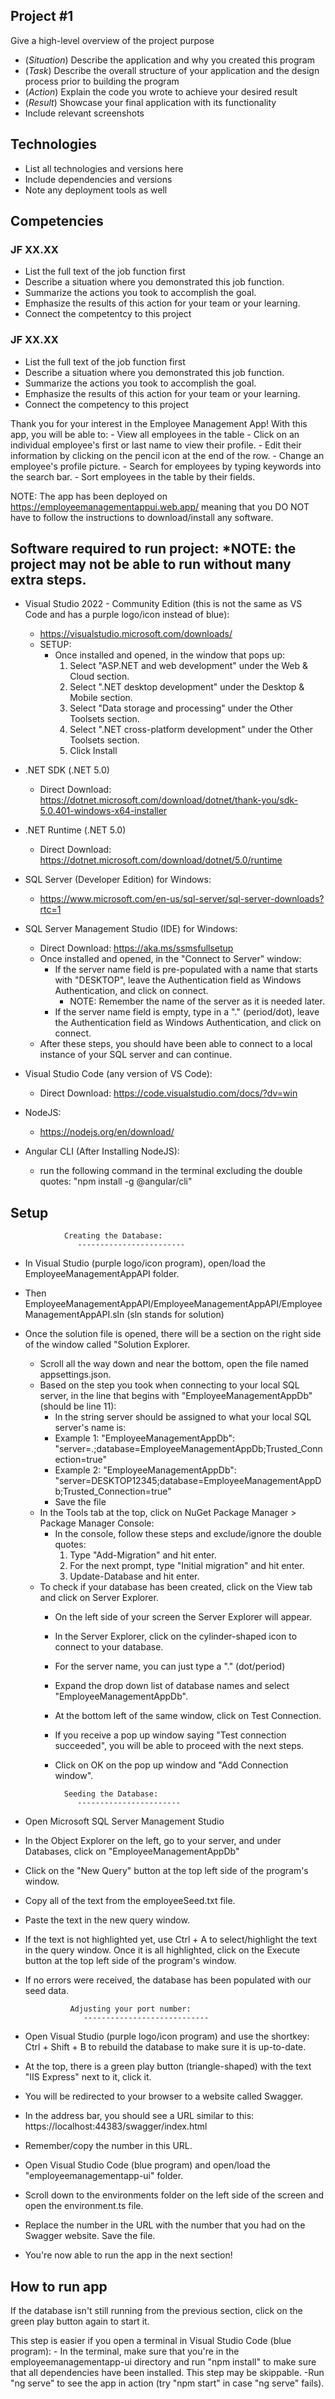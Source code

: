 ## Project #1
Give a high-level overview of the project purpose
- (*Situation*) Describe the application and why you created this program
- (*Task*) Describe the overall structure of your application and the design process prior to building the program
- (*Action*) Explain the code you wrote to achieve your desired result
- (*Result*) Showcase your final application with its functionality
- Include relevant screenshots

## Technologies
- List all technologies and versions here
- Include dependencies and versions
- Note any deployment tools as well

## Competencies
### JF XX.XX
- List the full text of the job function first
- Describe a situation where you demonstrated this job function.
- Summarize the actions you took to accomplish the goal. 
- Emphasize the results of this action for your team or your learning. 
- Connect the competentcy to this project

### JF XX.XX
- List the full text of the job function first
- Describe a situation where you demonstrated  this job function.
- Summarize the actions you took to accomplish the goal. 
- Emphasize the results of this action for your team or your learning. 
- Connect the competency to this project

Thank you for your interest in the Employee Management App!
With this app, you will be able to:
	- View all employees in the table
	- Click on an individual employee's first or last name to view their profile.
	- Edit their information by clicking on the pencil icon at the end of the row.
	- Change an employee's profile picture.
	- Search for employees by typing keywords into the search bar.
	- Sort employees in the table by their fields.

NOTE: The app has been deployed on https://employeemanagementappui.web.app/ meaning that you DO NOT
have to follow the instructions to download/install any software.

Software required to run project:
*NOTE: the project may not be able to run without many extra steps. 
-------------------------------------

- Visual Studio 2022 - Community Edition (this is not the same as VS Code and has a purple logo/icon instead of blue): 
	+ https://visualstudio.microsoft.com/downloads/
	+ SETUP: 
		- Once installed and opened, in the window that pops up: 
			1) Select "ASP.NET and web development" under the Web & Cloud section.
			2) Select ".NET desktop development" under the Desktop & Mobile section.
			3) Select "Data storage and processing" under the Other Toolsets section.
			4) Select ".NET cross-platform development" under the Other Toolsets section.
			5) Click Install

- .NET SDK (.NET 5.0) 
	+ Direct Download: https://dotnet.microsoft.com/download/dotnet/thank-you/sdk-5.0.401-windows-x64-installer

- .NET Runtime (.NET 5.0) 
	+ Direct Download: https://dotnet.microsoft.com/download/dotnet/5.0/runtime

- SQL Server (Developer Edition) for Windows: 
	+ https://www.microsoft.com/en-us/sql-server/sql-server-downloads?rtc=1

- SQL Server Management Studio (IDE) for Windows:
	+ Direct Download: https://aka.ms/ssmsfullsetup
	+ Once installed and opened, in the "Connect to Server" window:
		- If the server name field is pre-populated with a name that starts with "DESKTOP", leave the Authentication field as Windows Authentication, and click on connect.
			+ NOTE: Remember the name of the server as it is needed later.
		- If the server name field is empty, type in a "." (period/dot), leave the Authentication field as Windows Authentication, and click on connect.
	+ After these steps, you should have been able to connect to a local instance of your SQL server and can continue.

- Visual Studio Code (any version of VS Code):
	+ Direct Download: https://code.visualstudio.com/docs/?dv=win

- NodeJS:
	+ https://nodejs.org/en/download/

- Angular CLI (After Installing NodeJS):
	+ run the following command in the terminal excluding the double quotes: "npm install -g @angular/cli"


Setup 
-----------------------

				Creating the Database:
			       ------------------------
- In Visual Studio (purple logo/icon program), open/load the EmployeeManagementAppAPI folder.
- Then EmployeeManagementAppAPI/EmployeeManagementAppAPI/EmployeeManagementAppAPI.sln (sln stands for solution)
- Once the solution file is opened, there will be a section on the right side of the window called "Solution Explorer.
	+ Scroll all the way down and near the bottom, open the file named appsettings.json.
	+ Based on the step you took when connecting to your local SQL server, in the line that begins with "EmployeeManagementAppDb" (should be line 11):
		- In the string server should be assigned to what your local SQL server's name is:
		- Example 1: "EmployeeManagementAppDb": "server=.;database=EmployeeManagementAppDb;Trusted_Connection=true"
		- Example 2: "EmployeeManagementAppDb": "server=DESKTOP12345;database=EmployeeManagementAppDb;Trusted_Connection=true"
		- Save the file
	+ In the Tools tab at the top, click on NuGet Package Manager > Package Manager Console:
		- In the console, follow these steps and exclude/ignore the double quotes:
			1) Type "Add-Migration" and hit enter.
			2) For the next prompt, type "Initial migration" and hit enter.
			3) Update-Database and hit enter.
	+ To check if your database has been created, click on the View tab and click on Server Explorer.
		- On the left side of your screen the Server Explorer will appear.
		- In the Server Explorer, click on the cylinder-shaped icon to connect to your database.
		- For the server name, you can just type a "." (dot/period)
		- Expand the drop down list of database names and select "EmployeeManagementAppDb".
		- At the bottom left of the same window, click on Test Connection.
		- If you receive a pop up window saying "Test connection succeeded", you will be able to proceed with the next steps.
		- Click on OK on the pop up window and "Add Connection window".


				Seeding the Database:
			       -----------------------
- Open Microsoft SQL Server Management Studio
- In the Object Explorer on the left, go to your server, and under Databases, click on "EmployeeManagementAppDb"
- Click on the "New Query" button at the top left side of the program's window.
- Copy all of the text from the employeeSeed.txt file.
- Paste the text in the new query window.
- If the text is not highlighted yet, use Ctrl + A to select/highlight the text in the query window.
Once it is all highlighted, click on the Execute button at the top left side of the program's window.
- If no errors were received, the database has been populated with our seed data.


				Adjusting your port number:
			       ----------------------------
- Open Visual Studio (purple logo/icon program) and use the shortkey: Ctrl + Shift + B to rebuild the database to 
make sure it is up-to-date.
- At the top, there is a green play button (triangle-shaped) with the text "IIS Express" next to it, click it.
- You will be redirected to your browser to a website called Swagger.
- In the address bar, you should see a URL similar to this: https://localhost:44383/swagger/index.html
- Remember/copy the number in this URL.
- Open Visual Studio Code (blue program) and open/load the "employeemanagementapp-ui" folder.
- Scroll down to the environments folder on the left side of the screen and open the environment.ts file.
- Replace the number in the URL with the number that you had on the Swagger website. Save the file.
- You're now able to run the app in the next section!


How to run app
---------------
If the database isn't still running from the previous section, click on the green play button again to start it.

This step is easier if you open a terminal in Visual Studio Code (blue program):
	- In the terminal, make sure that you're in the employeemanagementapp-ui directory and run "npm install" to 
make sure that all dependencies have been installed. This step may be skippable.
	-Run "ng serve" to see the app in action (try "npm start" in case "ng serve" fails).


